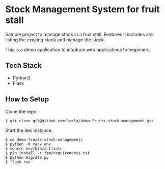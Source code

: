 # Stock Management System for fruit stall

Sample project to manage stock in a fruit stall. Features it includes are listing the existing stock and manage the stock.

This is a demo application to intoduce web applications to beginners.

## Tech Stack

- Python3
- Flask

## How to Setup 

Clone the repo:

```
$ git clone git@github.com:leela/demo-fruits-stock-management.git

```

Start the dev instance:

```
$ cd demo-fruits-stock-management/
$ python -m venv env
$ source env/bin/activate
$ pip install -r fsm/requirements.txt
$ python migrate.py
$ flask run
```
